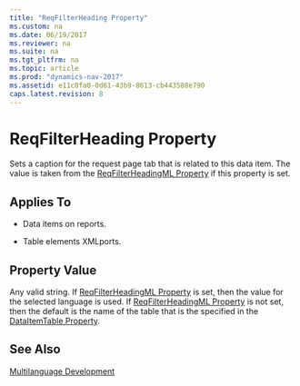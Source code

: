 ```yaml
---
title: "ReqFilterHeading Property"
ms.custom: na
ms.date: 06/19/2017
ms.reviewer: na
ms.suite: na
ms.tgt_pltfrm: na
ms.topic: article
ms.prod: "dynamics-nav-2017"
ms.assetid: e11c0fa0-0d61-43b9-8613-cb443588e790
caps.latest.revision: 8
---
```

# ReqFilterHeading Property
Sets a caption for the request page tab that is related to this data item. The value is taken from the [ReqFilterHeadingML Property](devenv-reqfilterheadingml-property.md) if this property is set.  
  
## Applies To  
  
-   Data items on reports.  
  
-   Table elements XMLports.  
  
## Property Value  
 Any valid string. If [ReqFilterHeadingML Property](devenv-reqfilterheadingml-property.md) is set, then the value for the selected language is used. If [ReqFilterHeadingML Property](devenv-reqfilterheadingml-property.md) is not set, then the default is the name of the table that is the specified in the [DataItemTable Property](DataItemTable-Property.md).  
  
## See Also  
 [Multilanguage Development](../Multilanguage-Development.md)